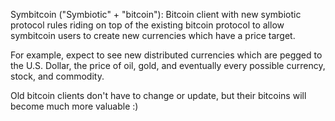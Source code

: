 Symbitcoin ("Symbiotic" + "bitcoin"): Bitcoin client with new symbiotic protocol rules riding on top of the existing bitcoin protocol to allow symbitcoin users to create new currencies which have a price target. 

For example, expect to see new distributed currencies which are pegged to the U.S. Dollar, the price of oil, gold, and eventually every possible currency, stock, and commodity.

Old bitcoin clients don't have to change or update, but their bitcoins will become much more valuable :)
